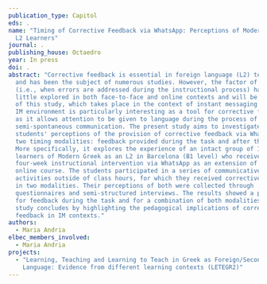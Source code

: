 ```yaml
---
publication_type: Capitol
eds: .
name: "Timing of Corrective Feedback via WhatsApp: Perceptions of Modern Greek
  L2 Learners"
journal: .
publishing_house: Octaedro
year: In press
doi: .
abstract: "Corrective feedback is essential in foreign language (L2) teaching
  and has been the subject of numerous studies. However, the factor of timing
  (i.e., when errors are addressed during the instructional process) has been
  little explored in both face-to-face and online contexts and will be the focus
  of this study, which takes place in the context of instant messaging (IM). The
  IM environment is particularly interesting as a tool for corrective feedback,
  as it allows attention to be given to language during the process of
  semi-spontaneous communication. The present study aims to investigate
  students' perceptions of the provision of corrective feedback via WhatsApp in
  two timing modalities: feedback provided during the task and after the task.
  More specifically, it explores the experience of an intact group of 10 adult
  learners of Modern Greek as an L2 in Barcelona (B1 level) who received a
  four-week instructional intervention via WhatsApp as an extension of their
  online course. The students participated in a series of communicative
  activities outside of class hours, for which they received corrective feedback
  in two modalities. Their perceptions of both were collected through
  questionnaires and semi-structured interviews. The results showed a preference
  for feedback during the task and for a combination of both modalities. The
  study concludes by highlighting the pedagogical implications of corrective
  feedback in IM contexts."
authors:
  - Maria Andria
elbec_members_involved:
  - Maria Andria
projects:
  - "Learning, Teaching and Learning to Teach in Greek as Foreign/Second
    Language: Evidence from different learning contexts (LETEGR2)"
---
```

